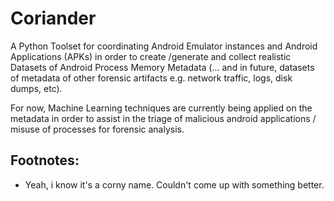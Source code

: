 # Coriander
A Python Toolset for coordinating Android Emulator instances and Android Applications (APKs) 
in order to create /generate and collect realistic Datasets of Android Process Memory Metadata 
(... and in future, datasets of metadata of other forensic artifacts e.g. network traffic, 
logs, disk dumps, etc). 

For now, Machine Learning techniques are currently being applied on the metadata in order 
to assist in the triage of malicious android applications / misuse of processes for forensic
analysis.

Footnotes:
----------
- Yeah, i know it's a corny name. Couldn't come up with something better.